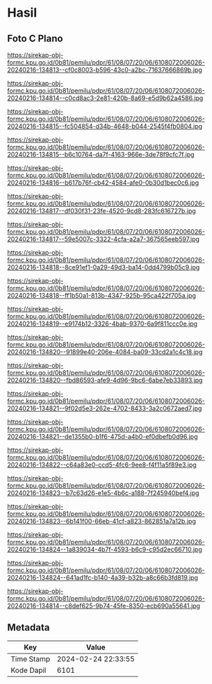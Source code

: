 # Hasil

## Foto C Plano

https://sirekap-obj-formc.kpu.go.id/0b81/pemilu/pdpr/61/08/07/20/06/6108072006026-20240216-134813--cf0c8003-b596-43c0-a2bc-71637666869b.jpg

https://sirekap-obj-formc.kpu.go.id/0b81/pemilu/pdpr/61/08/07/20/06/6108072006026-20240216-134814--c0cd8ac3-2e81-420b-8a69-e5d9b62a4586.jpg

https://sirekap-obj-formc.kpu.go.id/0b81/pemilu/pdpr/61/08/07/20/06/6108072006026-20240216-134815--fc504854-d34b-4648-b044-2545f4fb0804.jpg

https://sirekap-obj-formc.kpu.go.id/0b81/pemilu/pdpr/61/08/07/20/06/6108072006026-20240216-134815--b6c10764-da7f-4163-966e-3de78f9cfc7f.jpg

https://sirekap-obj-formc.kpu.go.id/0b81/pemilu/pdpr/61/08/07/20/06/6108072006026-20240216-134816--b617b76f-cb42-4584-afe0-0b30d1bec0c6.jpg

https://sirekap-obj-formc.kpu.go.id/0b81/pemilu/pdpr/61/08/07/20/06/6108072006026-20240216-134817--df030f31-23fe-4520-9cd8-283fc616727b.jpg

https://sirekap-obj-formc.kpu.go.id/0b81/pemilu/pdpr/61/08/07/20/06/6108072006026-20240216-134817--59e5007c-3322-4cfa-a2a7-367565eeb597.jpg

https://sirekap-obj-formc.kpu.go.id/0b81/pemilu/pdpr/61/08/07/20/06/6108072006026-20240216-134818--8ce91ef1-0a29-49d3-ba14-0dd4799b05c9.jpg

https://sirekap-obj-formc.kpu.go.id/0b81/pemilu/pdpr/61/08/07/20/06/6108072006026-20240216-134818--ff1b50a1-813b-4347-925b-95ca422f705a.jpg

https://sirekap-obj-formc.kpu.go.id/0b81/pemilu/pdpr/61/08/07/20/06/6108072006026-20240216-134819--e9174b12-3326-4bab-9370-6a9f811ccc0e.jpg

https://sirekap-obj-formc.kpu.go.id/0b81/pemilu/pdpr/61/08/07/20/06/6108072006026-20240216-134820--91899e40-206e-4084-ba09-33cd2a1c4c18.jpg

https://sirekap-obj-formc.kpu.go.id/0b81/pemilu/pdpr/61/08/07/20/06/6108072006026-20240216-134820--fbd86593-afe9-4d96-9bc6-6abe7eb33893.jpg

https://sirekap-obj-formc.kpu.go.id/0b81/pemilu/pdpr/61/08/07/20/06/6108072006026-20240216-134821--9f02d5e3-262e-4702-8433-3a2c0672aed7.jpg

https://sirekap-obj-formc.kpu.go.id/0b81/pemilu/pdpr/61/08/07/20/06/6108072006026-20240216-134821--de1355b0-b1f6-475d-a4b0-ef0dbefb0d96.jpg

https://sirekap-obj-formc.kpu.go.id/0b81/pemilu/pdpr/61/08/07/20/06/6108072006026-20240216-134822--c64a83e0-ccd5-4fc6-9ee8-f4f11a5f89e3.jpg

https://sirekap-obj-formc.kpu.go.id/0b81/pemilu/pdpr/61/08/07/20/06/6108072006026-20240216-134823--b7c63d26-e1e5-4b6c-a188-7f245940bef4.jpg

https://sirekap-obj-formc.kpu.go.id/0b81/pemilu/pdpr/61/08/07/20/06/6108072006026-20240216-134823--6b141f00-66eb-41cf-a823-862851a7a12b.jpg

https://sirekap-obj-formc.kpu.go.id/0b81/pemilu/pdpr/61/08/07/20/06/6108072006026-20240216-134824--1a839034-4b7f-4593-b6c9-c95d2ec66710.jpg

https://sirekap-obj-formc.kpu.go.id/0b81/pemilu/pdpr/61/08/07/20/06/6108072006026-20240216-134824--641ad1fc-b140-4a39-b32b-a8c66b3fd819.jpg

https://sirekap-obj-formc.kpu.go.id/0b81/pemilu/pdpr/61/08/07/20/06/6108072006026-20240216-134814--c8def625-9b74-45fe-8350-ecb690a55641.jpg


## Metadata

| Key        | Value               |
| ---------- | ------------------- |
| Time Stamp | 2024-02-24 22:33:55 |
| Kode Dapil | 6101                |



